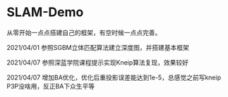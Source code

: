 <!--
 * @Author: your name
 * @Date: 2021-04-07 16:36:22
 * @LastEditTime: 2021-04-07 16:41:18
 * @LastEditors: Please set LastEditors
 * @Description: In User Settings Edit
 * @FilePath: /SLAM-Demo/README.md
-->
# SLAM-Demo

从零开始一点点搭建自己的框架，有空时候一点点完善。

2021/04/01 参照SGBM立体匹配算法建立深度图，并搭建基本框架

2021/04/07 参照深蓝学院课程提示实现Kneip算法复现，效果较好

2021/04/07 增加BA优化，优化后重投影误差能达到1e-5，总感觉之前写kneip P3P没啥用，反正BA下众生平等